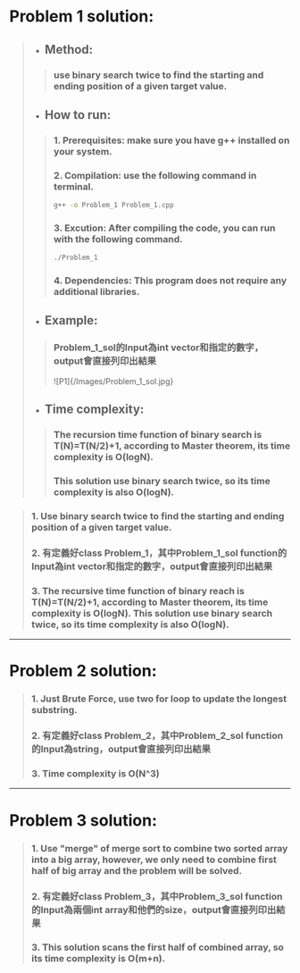 # Problem 1 solution:
>* ## **Method**:
>>### use binary search twice to find the starting and ending position of a given target value.
>
>
>* ## **How to run**:
>>### 1.	Prerequisites: make sure you have g++ installed on your system.
>>### 2.	Compilation: use the following command in terminal.
>>```bash
>>g++ -o Problem_1 Problem_1.cpp
>>```
>>### 3.	**Excution**: After compiling the code, you can run with the following command.
>>```bash
>>./Problem_1
>>```
>>### 4.	**Dependencies**: This program does not require any additional libraries.
>
>
>
>
>*	## **Example**:
>>### Problem_1_sol的Input為int vector和指定的數字，output會直接列印出結果
>> ![P1]{/Images/Problem_1_sol.jpg}
>
>*	## **Time complexity**:
>>### The recursion time function of binary search is T(N)=T(N/2)+1, according to Master theorem, its time complexity is O(logN).
>>### This solution use binary search twice, so its time complexity is also O(logN).


>### 1. Use binary search twice to find the starting and ending position of a given target value.
>### 2. 有定義好class Problem_1，其中Problem_1_sol function的Input為int vector和指定的數字，output會直接列印出結果
>### 3. The recursive time function of binary reach is T(N)=T(N/2)+1, according to Master theorem, its time complexity is O(logN). This solution use binary search twice, so its time complexity is also O(logN).

---
# Problem 2 solution:
>### 1. Just Brute Force, use two for loop to update the longest substring.
>### 2. 有定義好class Problem_2，其中Problem_2_sol function的Input為string，output會直接列印出結果
>### 3. Time complexity is O(N^3)

---
# Problem 3 solution:
>### 1. Use "merge" of merge sort to combine two sorted array into a big array, however, we only need to combine first half of big array and the problem will be solved.
>### 2. 有定義好class Problem_3，其中Problem_3_sol function的Input為兩個int array和他們的size，output會直接列印出結果
>### 3. This solution scans the first half of combined array, so its time complexity is O(m+n).
